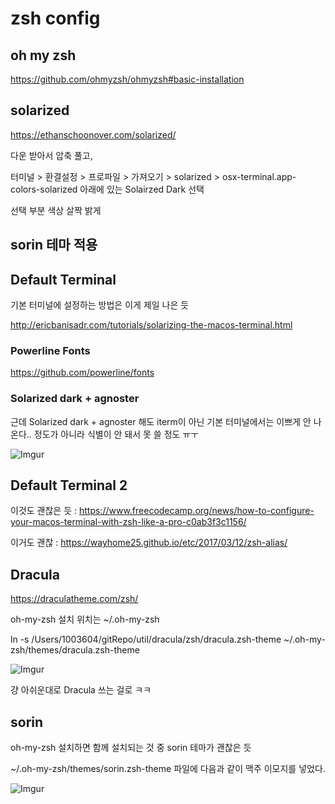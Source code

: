 # zsh config

## oh my zsh

https://github.com/ohmyzsh/ohmyzsh#basic-installation

## solarized

https://ethanschoonover.com/solarized/

다운 받아서 압축 풀고,

터미널 > 환결설정 > 프로파일 > 가져오기 > solarized > osx-terminal.app-colors-solarized 아래에 있는 Solairzed Dark 선택

선택 부분 색상 살짝 밝게

## sorin 테마 적용





## Default Terminal

기본 터미널에 설정하는 방법은 이게 제일 나은 듯

http://ericbanisadr.com/tutorials/solarizing-the-macos-terminal.html

### Powerline Fonts

https://github.com/powerline/fonts

### Solarized dark + agnoster

근데 Solarized dark + agnoster 해도 iterm이 아닌 기본 터미널에서는 이쁘게 안 나온다.. 정도가 아니라 식별이 안 돼서 못 쓸 정도 ㅠㅜ

![Imgur](https://i.imgur.com/WpwxNSA.png)

## Default Terminal 2

이것도 괜찮은 듯 : https://www.freecodecamp.org/news/how-to-configure-your-macos-terminal-with-zsh-like-a-pro-c0ab3f3c1156/

이거도 괜찮 : https://wayhome25.github.io/etc/2017/03/12/zsh-alias/

## Dracula

https://draculatheme.com/zsh/

oh-my-zsh 설치 위치는 ~/.oh-my-zsh

ln -s /Users/1003604/gitRepo/util/dracula/zsh/dracula.zsh-theme  ~/.oh-my-zsh/themes/dracula.zsh-theme

![Imgur](https://i.imgur.com/RdZz4NL.png)

걍 아쉬운대로 Dracula 쓰는 걸로 ㅋㅋ

## sorin

oh-my-zsh 설치하면 함께 설치되는 것 중 sorin 테마가 괜찮은 듯

~/.oh-my-zsh/themes/sorin.zsh-theme 파일에 다음과 같이 맥주 이모지를 넣었다.

![Imgur](https://i.imgur.com/57J6l3M.png)

